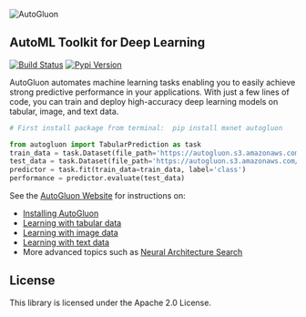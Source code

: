 
![](https://user-images.githubusercontent.com/16392542/77208906-224aa500-6aba-11ea-96bd-e81806074030.png "AutoGluon")


## AutoML Toolkit for Deep Learning

[![Build Status](http://ci.mxnet.io/view/all/job/autogluon/job/master/badge/icon)](http://ci.mxnet.io/view/all/job/autogluon/job/master/)
[![Pypi Version](https://img.shields.io/pypi/v/autogluon.svg)](https://pypi.org/project/autogluon/#history)

AutoGluon automates machine learning tasks enabling you to easily achieve strong predictive performance in your applications.  With just a few lines of code, you can train and deploy high-accuracy deep learning models on tabular, image, and text data.

```python
# First install package from terminal:  pip install mxnet autogluon

from autogluon import TabularPrediction as task
train_data = task.Dataset(file_path='https://autogluon.s3.amazonaws.com/datasets/Inc/train.csv')
test_data = task.Dataset(file_path='https://autogluon.s3.amazonaws.com/datasets/Inc/test.csv')
predictor = task.fit(train_data=train_data, label='class')
performance = predictor.evaluate(test_data)
```

See the [AutoGluon Website](http://autogluon.mxnet.io/index.html) for instructions on:
- [Installing AutoGluon](http://autogluon.mxnet.io/index.html#installation)
- [Learning with tabular data](http://autogluon.mxnet.io/tutorials/tabular_prediction/tabular-quickstart.html)
- [Learning with image data](http://autogluon.mxnet.io/tutorials/image_classification/beginner.html)
- [Learning with text data](http://autogluon.mxnet.io/tutorials/text_classification/beginner.html)
- More advanced topics such as [Neural Architecture Search](http://autogluon.mxnet.io/tutorials/nas/index.html)

## License

This library is licensed under the Apache 2.0 License.
